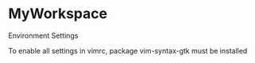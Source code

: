 # MyWorkspace
Environment Settings

To enable all settings in vimrc, package vim-syntax-gtk must be installed


